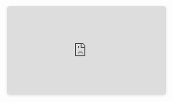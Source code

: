 <div style="position: relative; width: 100%; height: 0; padding-top: 56.2225%;
 padding-bottom: 0; box-shadow: 0 2px 8px 0 rgba(63,69,81,0.16); margin-top: 1.6em; margin-bottom: 0.9em; overflow: hidden;
 border-radius: 8px; will-change: transform;">
  <iframe loading="lazy" style="position: absolute; width: 100%; height: 100%; top: 0; left: 0; border: none; padding: 0;margin: 0;"
    src="https://www.canva.com/design/DAG2v6c9G3A/PeefroPEXPtD3dLlBYbSzA/view?embed" allowfullscreen="allowfullscreen" allow="fullscreen">
  </iframe>
</div>
<a href="https:&#x2F;&#x2F;www.canva.com&#x2F;design&#x2F;DAG2v6c9G3A&#x2F;PeefroPEXPtD3dLlBYbSzA&#x2F;view?utm_content=DAG2v6c9G3A&amp;utm_campaign=designshare&amp;utm_medium=embeds&amp;utm_source=link" target="_blank" rel="noopener">
